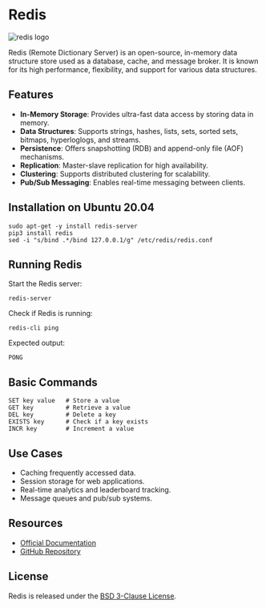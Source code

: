 # Redis

![redis logo](https://upload.wikimedia.org/wikipedia/fr/6/6b/Redis_Logo.svg)

Redis (Remote Dictionary Server) is an open-source, in-memory data structure store used as a database, cache, and message broker. It is known for its high performance, flexibility, and support for various data structures.

## Features
- **In-Memory Storage**: Provides ultra-fast data access by storing data in memory.
- **Data Structures**: Supports strings, hashes, lists, sets, sorted sets, bitmaps, hyperloglogs, and streams.
- **Persistence**: Offers snapshotting (RDB) and append-only file (AOF) mechanisms.
- **Replication**: Master-slave replication for high availability.
- **Clustering**: Supports distributed clustering for scalability.
- **Pub/Sub Messaging**: Enables real-time messaging between clients.

## Installation on Ubuntu 20.04
```
sudo apt-get -y install redis-server
pip3 install redis
sed -i "s/bind .*/bind 127.0.0.1/g" /etc/redis/redis.conf
```

## Running Redis
Start the Redis server:
```
redis-server
```

Check if Redis is running:
```
redis-cli ping
```

Expected output:
```
PONG
```

## Basic Commands
```
SET key value   # Store a value
GET key         # Retrieve a value
DEL key         # Delete a key
EXISTS key      # Check if a key exists
INCR key        # Increment a value
```

## Use Cases
- Caching frequently accessed data.
- Session storage for web applications.
- Real-time analytics and leaderboard tracking.
- Message queues and pub/sub systems.

## Resources
- [Official Documentation](https://redis.io/docs)
- [GitHub Repository](https://github.com/redis/redis)

## License
Redis is released under the [BSD 3-Clause License](https://opensource.org/licenses/BSD-3-Clause).

